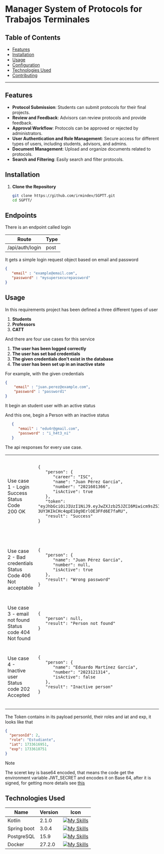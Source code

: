 
# Manager System of Protocols for Trabajos Terminales


## Table of Contents

- [Features](#features)
- [Installation](#installation)
- [Usage](#usage)
- [Configuration](#configuration)
- [Technologies Used](#technologies-used)
- [Contributing](#contributing)

---

## Features

- **Protocol Submission**: Students can submit protocols for their final projects.
- **Review and Feedback**: Advisors can review protocols and provide feedback.
- **Approval Workflow**: Protocols can be approved or rejected by administrators.
- **User Authentication and Role Management**: Secure access for different types of users, including students, advisors, and admins.
- **Document Management**: Upload and organize documents related to protocols.
- **Search and Filtering**: Easily search and filter protocols.

## Installation

1. **Clone the Repository**
   ```bash
   git clone https://github.com/irmindev/SGPTT.git
   cd SGPTT/

## Endpoints
There is an endpoint called login

| Route | Type | 
|-------|-------|
| /api/auth/login | post |

It gets a simple login request object based on email and password
   ```json
   {
      "email" : "example@email.com",
      "password" : "mysupersecurepassword"
   }
   ```

## Usage

In this requirements project has been defined a three different types of user
1. **Students**
2. **Professors**
3. **CATT**

And there are four use cases for this service
1. **The user has been logged correctly**
2. **The user has set bad credentials**
3. **The given credentials don't exist in the database**
4. **The user has been set up in an inactive state**

For example, with the given credentials
   ```json
   {
       "email" : "juan.perez@example.com",
       "password" : "password1"
   }
   ```
It begin an student user with an active status

And this one, begin a Person with an inactive status
```json
   {
      "email" : "edu4r@gmail.com",
      "password" : "i_h4t3_ni"
   }
```
The api responses for every use case.
<table>
   <tr>
      <td>
        Use case 1 - Login Success Status Code <div style="background-color=#90ee90">200 OK</div>
      </td>
      <td>
         <pre>
         <code>
{
   "person": {
      "career": "ISC",
      "name": "Juan Pérez García",
      "number": "2021601366",
      "isActive": true
   },
   "token": "eyJhbGciOiJIUzI1NiJ9.eyJwZXJzb25JZCI6Miwicm9sZSI6IkVzdHVkaWFudGUiLCJpYXQiOjE3MzM2MTY5NTEsImV4cCI6MTczMzYxODc1MX0.vrfJLZCM-3UY3KIkCHc4qpE10g9ErlOE3FFd6E7faRU",
   "result": "Success"
}
         </code>
         </pre>
      </td>
   </tr>
   <tr>
      <td>
         Use case 2 - Bad credentials Status Code 406 Not acceptable
      </td>
      <td>
         <pre>
         <code>
{
   "person": {
      "name": "Juan Pérez García",
      "number": null,
      "isActive": true
   },
   "result": "Wrong password"
}
         </code>
         </pre>
      </td>
   </tr>
   <tr>
      <td>
         Use case 3 - email not found Status code 404 Not found
      </td>
      <td>
         <pre>
         <code>
{
   "person": null,
   "result": "Person not found"
}
         </code>
         </pre>
      </td>      
   </tr>
   <tr>
      <td>
         Use case 4 - Inactive user Status code 202 Accepted
      </td>
      <td>
         <pre>
         <code>
{
   "person": {
      "name": "Eduardo Martínez García",
      "number": "2023121314",
      "isActive": false
   },
   "result": "Inactive person"
}   
         </code>
         </pre>
      </td>
   </tr>
</table>

The Token contains in its payload personId, their roles and iat and exp, it looks like that
```json
{
  "personId": 2,
  "role": "Estudiante",
  "iat": 1733616951,
  "exp": 1733618751
}
```
> [!NOTE] 
> The sceret key is base64 encoded, that means the code get the environment variable JWT_SECRET and encodes it on Base 64, after it is signed, for getting more details see [this](https://github.com/jwtk/jjwt)

## Technologies Used
|   Name      | Version       | Icon |
|-------------|---------------|--------------------------------------------------------------------------------- |
|   Kotlin    | 2.1.0 | [![My Skills](https://skillicons.dev/icons?i=kotlin&theme=dark)](https://skillicons.dev) |
| Spring boot | 3.0.4 | [![My Skills](https://skillicons.dev/icons?i=spring&theme=dark)](https://skillicons.dev) |
|  PostgreSQL | 15.9  | [![My Skills](https://skillicons.dev/icons?i=postgresql&theme=dark)](https://skillicons.dev)|
| Docker      | 27.2.0| [![My Skills](https://skillicons.dev/icons?i=docker&theme=dark)](https://skillicons.dev) |
